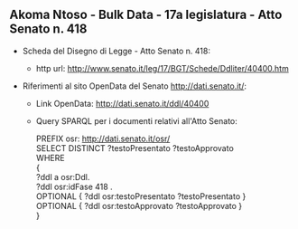 ## Akoma Ntoso - Bulk Data - 17a legislatura - Atto Senato n. 418 ##

* Scheda del Disegno di Legge - Atto Senato n. 418:
	* http url: http://www.senato.it/leg/17/BGT/Schede/Ddliter/40400.htm

* Riferimenti al sito OpenData del Senato http://dati.senato.it/:
	* Link OpenData: http://dati.senato.it/ddl/40400
	* Query SPARQL per i documenti relativi all'Atto Senato:

        PREFIX osr: <http://dati.senato.it/osr/>  
		SELECT DISTINCT ?testoPresentato ?testoApprovato  
		WHERE  
		{  
		    ?ddl a osr:Ddl.  
		    ?ddl osr:idFase 418 .  
		    OPTIONAL { ?ddl osr:testoPresentato ?testoPresentato }  
		    OPTIONAL { ?ddl osr:testoApprovato ?testoApprovato }  
		}
		